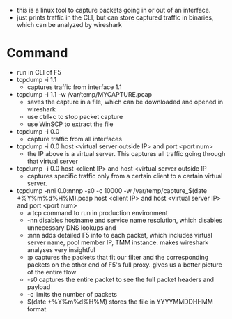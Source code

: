 - this is a linux tool to capture packets going in or out of an interface. 
- just prints traffic in the CLI, but can store captured traffic in binaries, which can be analyzed by wireshark

# Command
- run in CLI of F5
- tcpdump -i 1.1
	- captures traffic from interface 1.1
- tcpdump -i 1.1 -w /var/temp/MYCAPTURE.pcap
	- saves the capture in a file, which can be downloaded and opened in wireshark
	- use ctrl+c to stop packet capture
	- use WinSCP to extract the file
- tcpdump -i 0.0
	- capture traffic from all interfaces
- tcpdump -i 0.0 host \<virtual server outside IP\> and port \<port num>
	- the IP above is a virtual server. This captures all traffic going through that virtual server
- tcpdump -i 0.0 host \<client IP> and host \<virtual server outside IP
	- captures specific traffic only from a certain client to a certain virtual server.
- tcpdump -nni 0.0:nnnp -s0 -c 10000 -w /var/temp/capture_$(date +%Y%m%d%H%M).pcap host \<client IP> and host \<virtual server IP> and port \<port num>
	- a tcp command to run in production environment
	- -nn disables hostname and service name resolution, which disables unnecessary DNS lookups and  
	- :nnn adds detailed F5 info to each packet, which includes virtual server name, pool member IP, TMM instance. makes wireshark analyses very insightful
	- :p captures the packets that fit our filter and the corresponding packets on the other end of F5's full proxy. gives us a better picture of the entire flow
	- -s0 captures the entire packet to see the full packet headers and payload
	- -c limits the number of packets
	 - $(date +%Y%m%d%H%M) stores the file in YYYYMMDDHHMM format